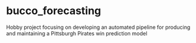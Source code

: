 # bucco_forecasting
Hobby project focusing on developing an automated pipeline for producing and maintaining a Pittsburgh Pirates win prediction model
